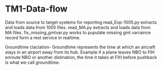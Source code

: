 # TM1-Data-flow
Data from source to target systems for reporting
read_Exp-1005.py extracts and loads data from 1005 files.
read_MA.py extracts and loads data from MA files.
fix_missing_gmtvar.py works to pupulate missing gmt varraince record form a rest service in realtime.

Groundtime claclation- 
  Groundtime represents the time at which an aircraft stays in an airport away from its hub. Example if a plane leaves NBO to FIH enroute NBO or another distination, the time it takes at FIH before pushback is what we call groundtime.
  
